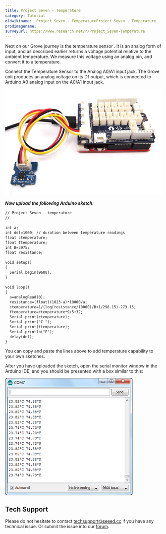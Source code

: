 ```yaml
---
title: Project Seven - Temperature
category: Tutorial
oldwikiname:  Project Seven - TemperatureProject Seven - Temperature
prodimagename:
surveyurl: https://www.research.net/r/Project_Seven-Temperature
---
```


Next on our Grove journey is the temperature sensor . It is an analog form of input, and as described earlier returns a voltage potential relative to the ambient temperature. We measure this voltage using an analog pin, and convert it to a temperature.

Connect the Temperature Sensor to the Analog A0/A1 input jack.
The Grove unit produces an analog voltage on its D1 output, which is connected to Arduino A0 analog input on the A0/A1 input jack.

![](https://github.com/SeeedDocument/Project_Seven-Temperature/raw/master/img/Conn-seven.jpg)

_**Now upload the following Arduino sketch:**_

```
// Project Seven - temperature
//

int a;
int del=1000; // duration between temperature readings
float ctemperature;
float ftemperature;
int B=3975;
float resistance;

void setup()
{
  Serial.begin(9600);
}

void loop()
{
  a=analogRead(0);
  resistance=(float)(1023-a)*10000/a;
  ctemperature=1/(log(resistance/10000)/B+1/298.15)-273.15;
  ftemperature=ctemperature*9/5+32;
  Serial.print(ctemperature);
  Serial.print("C ");
  Serial.print(ftemperature);
  Serial.println("F");
  delay(del);
}
```

You can copy and paste the lines above to add temperature capability to your own sketches.

After you have uploaded the sketch, open the serial monitor window in the Arduino IDE, and you should be presented with a box similar to this:

![](https://github.com/SeeedDocument/Project_Seven-Temperature/raw/master/img/Aq0PYQjuq.png)

## Tech Support
Please do not hesitate to contact [techsupport@seeed.cc](techsupport@seeed.cc) if you have any technical issue. Or submit the issue into our [forum](http://forum.seeedstudio.com/). 
